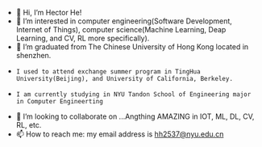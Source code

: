 - 👋 Hi, I’m Hector He!
- 👀 I’m interested in computer engineering(Software Development, Internet of Things), computer science(Machine Learning, Deap Learning, and CV, RL more specifically).
- 🌱 I’m graduated from The Chinese University of Hong Kong located in shenzhen.
-     I used to attend exchange summer program in TingHua University(Beijing), and University of California, Berkeley.
-     I am currently studying in NYU Tandon School of Engineering major in Computer Engineerting
- 💞️ I’m looking to collaborate on ...Angthing AMAZING in IOT, ML, DL, CV, RL, etc.
- 📫 How to reach me: my email address is hh2537@nyu.edu.cn

<!---
HectorHHZ/HectorHHZ is a ✨ special ✨ repository because its `README.md` (this file) appears on your GitHub profile.
You can click the Preview link to take a look at your changes.
--->
